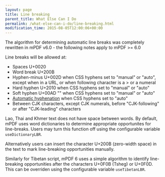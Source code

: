 ```yaml
---
layout: page
title: Line breaking
parent_title: What Else Can I Do
permalink: /what-else-can-i-do/line-breaking.html
modification_time: 2015-08-05T12:00:06+00:00
---
```


The algorithm for determining automatic line breaks was completely rewritten in mPDF v6.0 - the following notes apply to mPDF &gt;= 6.0

Line breaks will be allowed at:

<ul>
<li>Spaces U+0020</li>
<li>Word break U+200B</li>
<li>Hyphen-minus U+002D when CSS hyphens set to "manual" or "auto", except when in a URL, or when following character is a &gt; or a numeral</li>
<li>Hard hyphen U+2010 when CSS hyphens set to "manual" or "auto"</li>
<li>Soft hyphen U+00AD "­" when CSS hyphens set to "manual" or "auto"</li>
<li><a href="{{ "/what-else-can-i-do/hyphenation.html" | prepend: site.baseurl }}">Automatic hyphenation</a> when CSS hyphens set to "auto"</li>
<li>Between CJK characters, except CJK numerals, before "CJK-following" or after "CJK-leading" characters</li>
</ul>

Lao, Thai and Khmer text does not have space between words. By default, mPDF uses word dictionaries to determine appropriate opportunites for line-breaks. Users may turn this function off using the configurable variable <code>useDictionaryLBR</code>.

Alternatively users can insert the character U+200B (zero-width space) in the text to mark line-breaking opportunities manually.

Similarly for Tibetan script, mPDF 6 uses a simple algorithm to identify line-breaking opportunities after the characters U+0F0B (Tsheg) or U+0F0D. This can be overriden using the configurable variable <code>useTibetanLBR</code>.

